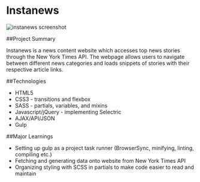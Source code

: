 # Instanews
![instanews screenshot](/images/instanews_screenshot.png)

##Project Summary

Instanews is a news content website which accesses top news stories through the New York Times API. The webpage allows users to navigate between different news categories and loads snippets of stories with their respective article links. 

##Technologies
 * HTML5
 * CSS3 - transitions and flexbox
 * SASS - partials, variables, and mixins
 * Javascript/jQuery - implementing Selectric
 * AJAX/API/JSON
 * Gulp

##Major Learnings
 * Setting up gulp as a project task runner (BrowserSync, minifying, linting, compiling etc.)
 * Fetching and generating data onto website from New York Times API
 * Organizing styling with SCSS in partials to make code easier to read and maintain
